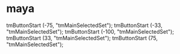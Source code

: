 # maya
tmButtonStart (-75, "tmMainSelectedSet");
tmButtonStart (-33, "tmMainSelectedSet");
tmButtonStart (-100, "tmMainSelectedSet");
tmButtonStart (33, "tmMainSelectedSet");
tmButtonStart (75, "tmMainSelectedSet");
